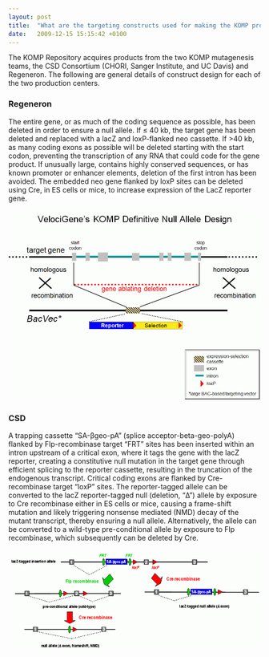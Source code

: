 ```yaml
---
layout: post
title:  "What are the targeting constructs used for making the KOMP products?"
date:   2009-12-15 15:15:42 +0100
---
```


The KOMP Repository acquires products from the two KOMP mutagenesis teams, the CSD Consortium (CHORI, Sanger Institute, and UC Davis) and Regeneron. The following are general details of construct design for each of the two production centers. 

### Regeneron
The entire gene, or as much of the coding sequence as possible, has been deleted in order to ensure a null allele. If ≤ 40 kb, the target gene has been deleted and replaced with a lacZ and loxP-flanked neo cassette. If >40 kb, as many coding exons as possible will be deleted starting with the start codon, preventing the transcription of any RNA that could code for the gene product. If unusually large, contains highly conserved sequences, or has known promoter or enhancer elements, deletion of the first intron has been avoided. The embedded neo gene flanked by loxP sites can be deleted using Cre, in ES cells or mice, to increase expression of the LacZ reporter gene.

![alt text][image-design2]

### CSD
A trapping cassette “SA-βgeo-pA” (splice acceptor-beta-geo-polyA) flanked by Flp-recombinase target “FRT” sites has been inserted within an intron upstream of a critical exon, where it tags the gene with the lacZ reporter, creating a constitutive null mutation in the target gene through efficient splicing to the reporter cassette, resulting in the truncation of the endogenous transcript. Critical coding exons are flanked by Cre-recombinase target “loxP” sites. The reporter-tagged allele can be converted to the lacZ reporter-tagged null (deletion, “Δ”) allele by exposure to Cre recombinase either in ES cells or mice, causing a frame-shift mutation and likely triggering nonsense mediated (NMD) decay of the mutant transcript, thereby ensuring a null allele. Alternatively, the allele can be converted to a wild-type pre-conditional allele by exposure to Flp recombinase, which subsequently can be deleted by Cre.

![alt text][image-design1]

[image-design2]: /images/design2.gif "Regeneron Allele"
[image-design1]: /images/design1.gif "CSD Allele"
